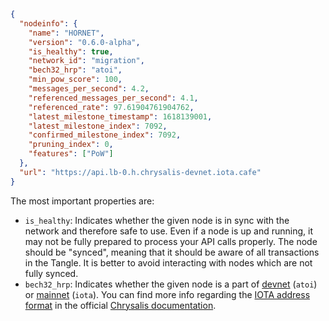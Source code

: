 ```json
{
  "nodeinfo": {
    "name": "HORNET",
    "version": "0.6.0-alpha",
    "is_healthy": true,
    "network_id": "migration",
    "bech32_hrp": "atoi",
    "min_pow_score": 100,
    "messages_per_second": 4.2,
    "referenced_messages_per_second": 4.1,
    "referenced_rate": 97.61904761904762,
    "latest_milestone_timestamp": 1618139001,
    "latest_milestone_index": 7092,
    "confirmed_milestone_index": 7092,
    "pruning_index": 0,
    "features": ["PoW"]
  },
  "url": "https://api.lb-0.h.chrysalis-devnet.iota.cafe"
}
```

The most important properties are:

- `is_healthy`: Indicates whether the given node is in sync with the network and therefore safe to use. Even if a node is
  up and running, it may not be fully prepared to process your API calls properly. The node should be "synced", meaning
  that it should be aware of all transactions in the Tangle. It is better to avoid interacting with nodes which are not
  fully synced.
- `bech32_hrp`: Indicates whether the given node is a part of [devnet](/introduction/reference/networks/devnet)
  (`atoi`) or [mainnet](/introduction/reference/networks/mainnet) (`iota`). You can find more info regarding the
  [IOTA address format](/introduction/reference/details#iota-15-address-anatomym) in the official
  [Chrysalis documentation](/introduction/welcome).
